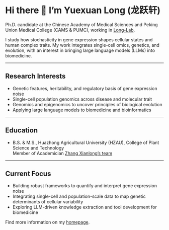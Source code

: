 # Hi there 👋 I’m Yuexuan Long (龙跃轩)

Ph.D. candidate at the Chinese Academy of Medical Sciences and Peking Union Medical College (CAMS & PUMC), working in [Long-Lab](https://sites.google.com/view/erping-long-lab/).

I study how stochasticity in gene expression shapes cellular states and human complex traits. My work integrates single-cell omics, genetics, and evolution, with an interest in bringing large language models (LLMs) into biomedicine.

---

## Research Interests
- Genetic features, heritability, and regulatory basis of gene expression noise
- Single-cell population genomics across disease and molecular trait
- Genomics and epigenomics to uncover principles of biological evolution
- Applying large language models to biomedicine and bioinformatics

---

## Education
- B.S. & M.S., Huazhong Agricultural University (HZAU), College of Plant Science and Technology  
  Member of Academician [Zhang Xianlong’s team](https://cotton.hzau.edu.cn/index.htm)  

---

## Current Focus
- Building robust frameworks to quantify and interpret gene expression noise
- Integrating single-cell and population-scale data to map genetic determinants of cellular variability
- Exploring LLM-driven knowledge extraction and tool development for biomedicine

Find more information on my [homepage](https://yxlong-science.github.io).
